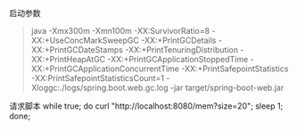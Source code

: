 
启动参数
>java -Xmx300m -Xmn100m -XX:SurvivorRatio=8 -XX:+UseConcMarkSweepGC -XX:+PrintGCDetails -XX:+PrintGCDateStamps -XX:+PrintTenuringDistribution -XX:+PrintHeapAtGC -XX:+PrintGCApplicationStoppedTime -XX:+PrintGCApplicationConcurrentTime -XX:+PrintSafepointStatistics  -XX:PrintSafepointStatisticsCount=1 -Xloggc:./logs/spring.boot.web.gc.log -jar target/spring-boot-web.jar

请求脚本
while true; do curl "http://localhost:8080/mem?size=20"; sleep 1; done;